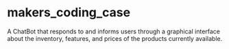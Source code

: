 # makers_coding_case
A ChatBot that responds to and informs users through a graphical interface about the inventory, features, and prices of the products currently available.
